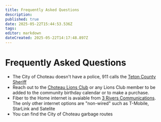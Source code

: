```yaml
---
title: Frequently Asked Questions
description: 
published: true
date: 2025-05-22T15:44:53.536Z
tags: 
editor: markdown
dateCreated: 2025-05-22T14:17:48.897Z
---
```


# Frequently Asked Questions
- The City of Choteau doesn't have a police, 911 calls the [Teton County Sheriff](https://www.tetoncountysheriffmt.org/)
- Reach out to the [Choteau Lions Club](https://choteaulions.club) or any Lions Club member to be added to the community birthday calendar or to make a purchase.
- Fiber to the Home internet is avaiable from [3 Rivers Communications](https://3rivers.net/). The only other internet options are "non-wired" such as T-Mobile, StarLink and Satelite
- You can find the City of Choteau garbage routes